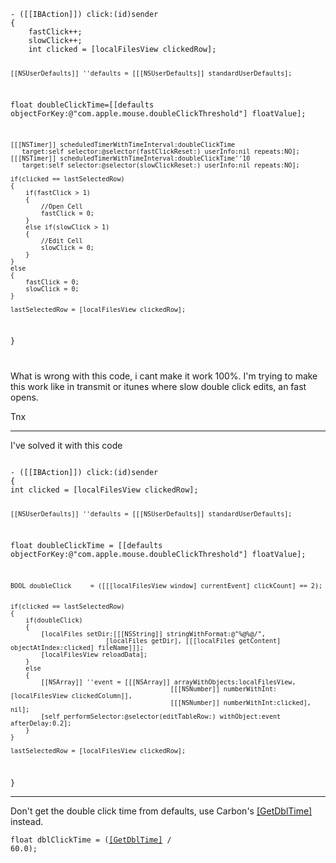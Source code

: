 


<code>
- ([[IBAction]]) click:(id)sender
{
	fastClick++;
	slowClick++;
	int clicked = [localFilesView clickedRow];
	
	[[NSUserDefaults]] ''defaults = [[[NSUserDefaults]] standardUserDefaults];
  float doubleClickTime=[[defaults objectForKey:@"com.apple.mouse.doubleClickThreshold"] 
                                         floatValue];
	
	[[[NSTimer]] scheduledTimerWithTimeInterval:doubleClickTime
       target:self selector:@selector(fastClickReset:) userInfo:nil repeats:NO];
	[[[NSTimer]] scheduledTimerWithTimeInterval:doubleClickTime''10
       target:self selector:@selector(slowClickReset:) userInfo:nil repeats:NO];
	
	if(clicked == lastSelectedRow)
	{
		if(fastClick > 1)
		{
			//Open Cell
			fastClick = 0;
		}
		else if(slowClick > 1)
		{
			//Edit Cell
			slowClick = 0;
		}
	}
	else
	{
		fastClick = 0;
		slowClick = 0;
	}
	
	lastSelectedRow = [localFilesView clickedRow];
}

</code>

What is wrong with this code, i cant make it work 100%.
I'm trying to make this work like in transmit or itunes where slow double click edits, an fast opens.

Tnx

----

I've solved it with this code

<code>
- ([[IBAction]]) click:(id)sender
{
int clicked = [localFilesView clickedRow];
	
	[[NSUserDefaults]] ''defaults = [[[NSUserDefaults]] standardUserDefaults];
float doubleClickTime = [[defaults objectForKey:@"com.apple.mouse.doubleClickThreshold"] floatValue];
	
	BOOL doubleClick     = ([[[localFilesView window] currentEvent] clickCount] == 2);
	
	
	if(clicked == lastSelectedRow)
	{
		if(doubleClick)
		{
			[localFiles setDir:[[[NSString]] stringWithFormat:@"%@%@/",
                             [localFiles getDir], [[[localFiles getContent] objectAtIndex:clicked] fileName]]];
			[localFilesView reloadData];
		}
		else
		{
			[[NSArray]] ''event = [[[NSArray]] arrayWithObjects:localFilesView,
                                              [[[NSNumber]] numberWithInt:[localFilesView clickedColumn]],
                                              [[[NSNumber]] numberWithInt:clicked], nil];
			[self performSelector:@selector(editTableRow:) withObject:event afterDelay:0.2];
		}
	}
	
	lastSelectedRow = [localFilesView clickedRow];
}
</code>

----

Don't get the double click time from defaults, use Carbon's [[GetDblTime]]() instead.

<code>float dblClickTime = ([[GetDblTime]]() / 60.0);</code>